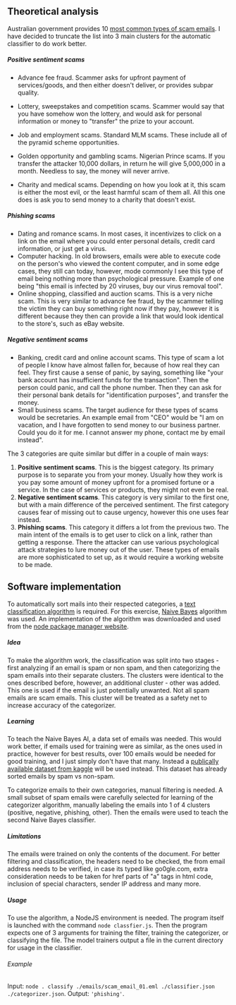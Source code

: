 ## Theoretical analysis

Australian government provides 10 [most common types of scam emails](https://nt.gov.au/law/crime/scams/ten-most-common-types-of-scams). I have decided to truncate the list into 3 main clusters for the automatic classifier to do work better.

##### Positive sentiment scams

- Advance fee fraud. Scammer asks for upfront payment of services/goods, and then either doesn't deliver, or provides subpar quality.

 - Lottery, sweepstakes and competition scams. Scammer would say that you have somehow won the lottery, and would ask for personal information or money to "transfer" the prize to your account.
 - Job and employment scams. Standard MLM scams. These include all of the pyramid scheme opportunities.
 - Golden opportunity and gambling scams. Nigerian Prince scams. If you transfer the attacker 10,000 dollars, in return he will give 5,000,000 in a month. Needless to say, the money will never arrive.
 - Charity and medical scams. Depending on how you look at it, this scam is either the most evil, or the least harmful scam of them all. All this one does is ask you to send money to a charity that doesn't exist. 

##### Phishing scams

 - Dating and romance scams. In most cases, it incentivizes to click on a link on the email where you could enter personal details, credit card information, or just get a virus.
 - Computer hacking. In old browsers, emails were able to execute code on the person's who viewed the content computer, and in some edge cases, they still can today, however, mode commonly I see this type of email being nothing more than psychological pressure. Example of one being "this email is infected by 20 viruses, buy our virus removal tool".
 - Online shopping, classified and auction scams. This is a very niche scam. This is very similar to advance fee fraud, by the scammer telling the victim they can buy something right now if they pay, however it is different because they then can provide a link that would look identical to the store's, such as eBay website.

##### Negative sentiment scams

 - Banking, credit card and online account scams. This type of scam a lot of people I know have almost fallen for, because of how real they can feel. They first cause a sense of panic, by saying, something like "your bank account has insufficient funds for the transaction". Then the person could panic, and call the phone number. Then they can ask for their personal bank details for "identification purposes", and transfer the money.
 - Small business scams. The target audience for these types of scams would be secretaries. An example email from "CEO" would be "I am on vacation, and I have forgotten to send money to our business partner. Could you do it for me. I cannot answer my phone, contact me by email instead".

The 3 categories are quite similar but differ in a couple of main ways:

1. **Positive sentiment scams**. This is the biggest category. Its primary purpose is to separate you from your money. Usually how they work is you pay some amount of money upfront for a promised fortune or a service. In the case of services or products, they might not even be real.
2. **Negative sentiment scams**. This category is very similar to the first one, but with a main difference of the perceived sentiment. The first category causes fear of missing out to cause urgency, however this one uses fear instead. 
3. **Phishing scams**. This category it differs a lot from the previous two. The main intent of the emails is to get user to click on a link, rather than getting a response. There the attacker can use various psychological attack strategies to lure money out of the user. These types of emails are more sophisticated to set up, as it would require a working website to be made.

## Software implementation

To automatically sort mails into their respected categories, a [text classification algorithm](https://monkeylearn.com/text-classification/) is required. For this exercise, [Naive Bayes](https://books.google.lt/books?id=_-ZDDwAAQBAJ&printsec=frontcover#v=onepage&q=naive&f=false) algorithm was used. An implementation of the algorithm was downloaded and used from the [node package manager website](https://www.npmjs.com/package/bayes).

##### Idea

To make the algorithm work, the classification was split into two stages - first analyzing if an email is spam or non spam, and then categorizing the spam emails into their separate clusters. The clusters were identical to the ones described before, however, an additional cluster - other was added. This one is used if the email is just potentially unwanted. Not all spam emails are scam emails. This cluster will be treated as a safety net to increase accuracy of the categorizer.

##### Learning

To teach the Naive Bayes AI, a data set of emails was needed. This would work better, if emails used for training were as similar, as the ones used in practice, however for best results, over 100 emails would be needed for good training, and I just simply don't have that many. Instead a [publically available dataset from kaggle](https://www.kaggle.com/veleon/ham-and-spam-dataset) will be used instead. This dataset has already sorted emails by spam vs non-spam.

To categorize emails to their own categories, manual filtering is needed. A small subset of spam emails were carefully selected for learning of the categorizer algorithm, manually labeling the emails into 1 of 4 clusters (positive, negative, phishing, other). Then the emails were used to teach the second Naive Bayes classifier.

##### Limitations

The emails were trained on only the contents of the document. For better filtering and classification, the headers need to be checked, the from email address needs to be verified, in case its typed like go0gle.com, extra consideration needs to be taken for href parts of "a" tags in html code, inclusion of special characters, sender IP address and many more.

##### Usage

To use the algorithm, a NodeJS environment is needed. The program itself is launched with the command `node classfier.js`. Then the program expects one of 3 arguments for training the filter, training the categorizer, or classifying the file. The model trainers output a file in the current directory for usage in the classifier.

###### Example

Input: `node . classify ./emails/scam_email_01.eml ./classifier.json ./categorizer.json`.
Output: `'phishing'`.

